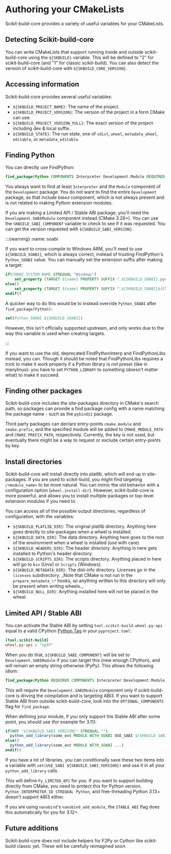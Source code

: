 # Authoring your CMakeLists

Scikit-build-core provides a variety of useful variables for your CMakeLists.

## Detecting Scikit-build-core

You can write CMakeLists that support running inside and outside
scikit-build-core using the `${SKBUILD}` variable. This will be defined to "2"
for scikit-build-core (and "1" for classic scikit-build). You can also detect
the version of scikit-build-core with `${SKBUILD_CORE_VERSION}`.

## Accessing information

Scikit-build-core provides several useful variables:

- `${SKBUILD_PROJECT_NAME}`: The name of the project.
- `${SKBUILD_PROJECT_VERSION}`: The version of the project in a form CMake can
  use.
- `${SKBUILD_PROJECT_VERSION_FULL}`: The exact version of the project including
  dev & local suffix.
- `${SKBUILD_STATE}`: The run state, one of `sdist`, `wheel`, `metadata_wheel`,
  `editable`, or `metadata_editable`.

## Finding Python

You can directly use FindPython:

```cmake
find_package(Python COMPONENTS Interpreter Development.Module REQUIRED)
```

You always want to find at least `Interpreter` and the `Module` component of the
`Development` package. You do not want to find the entire `Development` package,
as that include `Embed` component, which is not always present and is not
related to making Python extension modules.

If you are making a Limited API / Stable ABI package, you'll need the
`Development.SABIModule` component instead (CMake 3.26+). You can use the
`SKBUILD_SABI_COMPONENT` variable to check to see if it was requested. You
can get the version requested with `${SKBUILD_SABI_VERSION}`.

<!-- prettier-ignore-start -->
:::{warning}
:name: soabi

If you want to cross-compile to Windows ARM, you'll need to use
`${SKBUILD_SOABI}`, which is always correct, instead of trusting FindPython's
`Python_SOABI` value. You can manually set the extension suffix after making a
target:

```cmake
if(CMAKE_SYSTEM_NAME STREQUAL "Windows")
    set_property (TARGET ${name} PROPERTY SUFFIX ".${SKBUILD_SOABI}.pyd")
else()
    set_property (TARGET ${name} PROPERTY SUFFIX ".${SKBUILD_SOABI}${CMAKE_SHARED_MODULE_SUFFIX}")
endif()
```
<!-- prettier-ignore-end -->

A quicker way to do this would be to instead override `Python_SOABI` after
`find_package(Python)`:

```cmake
set(Python_SOABI ${SKBUILD_SOABI})
```

However, this isn't officially supported upstream, and only works due to the way
this variable is used when creating targets.

:::

If you want to use the old, deprecated FindPythonInterp and FindPythonLibs
instead, you can. Though it should be noted that FindPythonLibs requires a trick
to make it work properly if a Python library is not preset (like in manylinux):
you have to set `PYTHON_LIBRARY` to something (doesn't matter what) to make it
succeed.

## Finding other packages

Scikit-build-core includes the site-packages directory in CMake's search path,
so packages can provide a find package config with a name matching the package
name - such as the `pybind11` package.

Third party packages can declare entry-points `cmake.module` and `cmake.prefix`,
and the specified module will be added to `CMAKE_MODULE_PATH` and
`CMAKE_PREFIX_PATH`, respectively. Currently, the key is not used, but
eventually there might be a way to request or exclude certain entry-points by
key.

## Install directories

Scikit-build-core will install directly into platlib, which will end up in
site-packages. If you are used to scikit-build, you might find targeting
`/<module_name>` to be more natural. You can mimic the old behavior with a
configuration option (`wheel.install-dir`). However, scikit-build-core is more
powerful, and allows you to install multiple packages or top-level extension
modules if you need to.

You can access all of the possible output directories, regardless of
configuration, with the variables:

- `${SKBUILD_PLATLIB_DIR}`: The original platlib directory. Anything here goes
  directly to site-packages when a wheel is installed.
- `${SKBUILD_DATA_DIR}`: The data directory. Anything here goes to the root of
  the environment when a wheel is installed (use with care).
- `${SKBUILD_HEADERS_DIR}`: The header directory. Anything in here gets
  installed to Python's header directory.
- `${SKBUILD_SCRIPTS_DIR}`: The scripts directory. Anything placed in here will
  go to `bin` (Unix) or `Scripts` (Windows).
- `${SKBUILD_METADATA_DIR}`: The dist-info directory. Licenses go in the
  `licenses` subdirectory. _Note that CMake is not run in the
  `prepare_metadata_\*` hooks, so anything written to this directory will only
  be present when writing wheels.\_
- `${SKBUILD_NULL_DIR}`: Anything installed here will not be placed in the
  wheel.

## Limited API / Stable ABI

You can activate the Stable ABI by setting `tool.scikit-build.wheel.py-api`
equal to a valid CPython
[Python Tag](https://packaging.python.org/en/latest/specifications/platform-compatibility-tags/#python-tag)
in your `pyproject.toml`:

```toml
[tool.scikit-build]
wheel.py-api = "cp37"
```

When you do that, `${SKBUILD_SABI_COMPONENT}` will be set to
`Development.SABIModule` if you can target this (new enough CPython), and will
remain an empty string otherwise (PyPy). This allows the following idiom:

```cmake
find_package(Python REQUIRED COMPONENTS Interpreter Development.Module ${SKBUILD_SABI_COMPONENT})
```

This will require the `Development.SABIModule` component only if
scikit-build-core is driving the compilation and is targeting ABI3. If you want
to support Stable ABI from outside scikit-build-core, look into the
`OPTIONAL_COMPONENTS` flag for `find_package`.

When defining your module, if you only support the Stable ABI after some point,
you should use (for example for 3.11):

```cmake
if(NOT "${SKBUILD_SABI_VERSION}" STREQUAL "")
  python_add_library(some_ext MODULE WITH_SOABI USE_SABI ${SKBUILD_SABI_VERSION} ...)
else()
  python_add_library(some_ext MODULE WITH_SOABI ...)
endif()
```

If you have a lot of libraries, you can conditionally save these two items into
a variable with `set(USE_SABI ${SKBUILD_SABI_VERSION})` and use it in all your
`python_add_library` calls.

This will define `Py_LIMITED_API` for you. If you want to support building
directly from CMake, you need to protect this for Python version,
`Python_INTERPRETER_ID STREQUAL Python`, and free-threading Python 3.13+ doesn't
support ABI3 either.

If you are using `nanobind`'s `nanobind_add_module`, the `STABLE_ABI` flag does
this automatically for you for 3.12+.

## Future additions

Scikit-build-core does not include helpers for F2Py or Cython like scikit-build
classic yet. These will be carefully reimagined soon.
